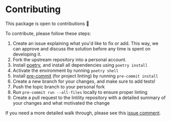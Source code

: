 # Contributing

This package is open to contributions 👏

To contribute, please follow these steps:

1. Create an issue explaining what you'd like to fix or add. This way, we can approve and discuss the 
solution before any time is spent on developing it.
2. Fork the upstream repository into a personal account.
3. Install [poetry](https://python-poetry.org/), and install all dependencies using ``poetry install``
4. Activate the environment by running ``poetry shell``
5. Install [pre-commit](https://pre-commit.com/) (for project linting) by running ``pre-commit install``
6. Create a new branch for your changes, and make sure to add tests!
7. Push the topic branch to your personal fork
8. Run `pre-commit run --all-files` locally to ensure proper linting
9. Create a pull request to the Intility repository with a detailed summary of your changes and what motivated the change

If you need a more detailed walk through, please see this 
[issue comment](https://github.com/Intility/fastapi-azure-auth/issues/49#issuecomment-1056962282).